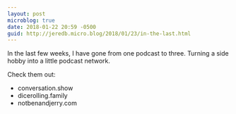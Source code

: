 ```yaml
---
layout: post
microblog: true
date: 2018-01-22 20:59 -0500
guid: http://jeredb.micro.blog/2018/01/23/in-the-last.html
---
```

In the last few weeks, I have gone from one podcast to three. Turning a side hobby into a little podcast network.

Check them out:
- conversation.show
- dicerolling.family
- notbenandjerry.com
